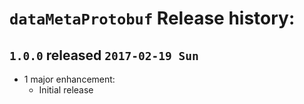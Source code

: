 # `dataMetaProtobuf` Release history:

## `1.0.0` released `2017-02-19 Sun`
* 1 major enhancement:
  * Initial release
